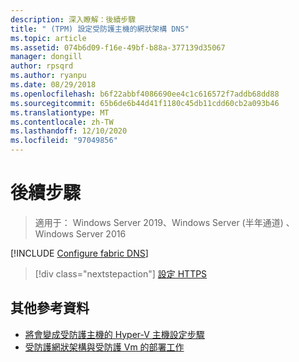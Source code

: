 ```yaml
---
description: 深入瞭解：後續步驟
title: " (TPM) 設定受防護主機的網狀架構 DNS"
ms.topic: article
ms.assetid: 074b6d09-f16e-49bf-b88a-377139d35067
manager: dongill
author: rpsqrd
ms.author: ryanpu
ms.date: 08/29/2018
ms.openlocfilehash: b6f22abbf4086690ee4c1c616572f7addb68dd88
ms.sourcegitcommit: 65b6de6b44d41f1180c45db11cdd60cb2a093b46
ms.translationtype: MT
ms.contentlocale: zh-TW
ms.lasthandoff: 12/10/2020
ms.locfileid: "97049856"
---
```

# <a name="next-step"></a>後續步驟

> 適用于： Windows Server 2019、Windows Server (半年通道) 、Windows Server 2016

[!INCLUDE [Configure fabric DNS](../../../includes/guarded-fabric-configure-fabric-dns.md)]

> [!div class="nextstepaction"]
> [設定 HTTPS](guarded-fabric-configure-hgs-https.md)

## <a name="additional-references"></a>其他參考資料

- [將會變成受防護主機的 Hyper-V 主機設定步驟](guarded-fabric-configure-hgs-with-authorized-hyper-v-hosts.md)
- [受防護網狀架構與受防護 Vm 的部署工作](guarded-fabric-deploying-hgs-overview.md#deployment-tasks-for-guarded-fabrics-and-shielded-vms)

